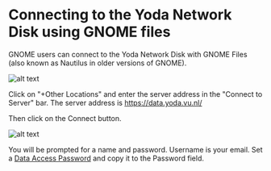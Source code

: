 # Connecting to the Yoda Network Disk using GNOME files

GNOME users can connect to the Yoda Network Disk with GNOME Files (also known as Nautilus in older versions of GNOME).

![alt text](screenshots/linux-connect-to-server.png "GNOME Files screenshot")

Click on "+Other Locations" and enter the server address in the "Connect to Server" bar. The server address is
https://data.yoda.vu.nl/

Then click on the Connect button.

![alt text](screenshots/linux-enter-password.png "GNOME Files password dialog screenshot")

You will be prompted for a name and password.
Username is your email. Set a [Data Access Password](data-access-password.md) and copy it to the Password field.
